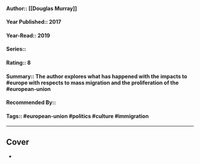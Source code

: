 #### Author:: [[Douglas Murray]]
#### Year Published:: 2017 
#### Year-Read:: 2019
#### Series::
#### Rating:: 8
#### Summary:: The author explores what has happened with the impacts to #europe with respects to mass migration and the proliferation of the #european-union
#### Recommended By::
#### Tags:: #european-union  #politics #culture #immigration


---
## Cover
- ![]()